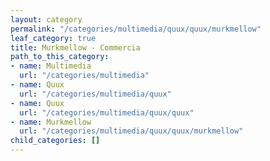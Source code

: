 ```yaml
---
layout: category
permalink: "/categories/multimedia/quux/quux/murkmellow"
leaf_category: true
title: Murkmellow - Commercia
path_to_this_category:
- name: Multimedia
  url: "/categories/multimedia"
- name: Quux
  url: "/categories/multimedia/quux"
- name: Quux
  url: "/categories/multimedia/quux/quux"
- name: Murkmellow
  url: "/categories/multimedia/quux/quux/murkmellow"
child_categories: []
---
```

